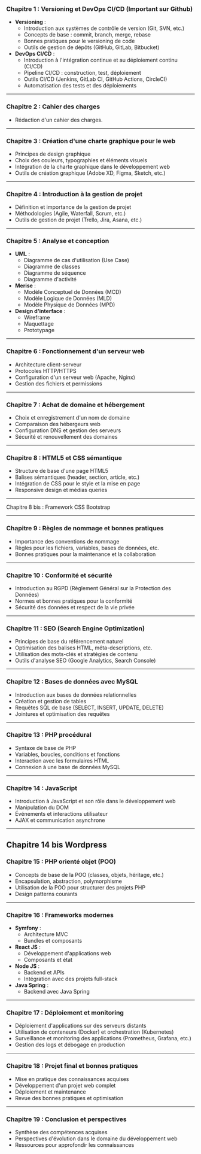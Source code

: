### **Chapitre 1 : Versioning et DevOps CI/CD (Important sur Github)**  
- **Versioning** :  
  - Introduction aux systèmes de contrôle de version (Git, SVN, etc.)  
  - Concepts de base : commit, branch, merge, rebase  
  - Bonnes pratiques pour le versioning de code  
  - Outils de gestion de dépôts (GitHub, GitLab, Bitbucket)  
- **DevOps CI/CD** :  
  - Introduction à l'intégration continue et au déploiement continu (CI/CD)  
  - Pipeline CI/CD : construction, test, déploiement  
  - Outils CI/CD (Jenkins, GitLab CI, GitHub Actions, CircleCI)  
  - Automatisation des tests et des déploiements  

---

### **Chapitre 2 : Cahier des charges**  
- Rédaction d'un cahier des charges.

---

### **Chapitre 3 : Création d'une charte graphique pour le web**  
- Principes de design graphique  
- Choix des couleurs, typographies et éléments visuels  
- Intégration de la charte graphique dans le développement web  
- Outils de création graphique (Adobe XD, Figma, Sketch, etc.)  

---

### **Chapitre 4 : Introduction à la gestion de projet**  
- Définition et importance de la gestion de projet  
- Méthodologies (Agile, Waterfall, Scrum, etc.)  
- Outils de gestion de projet (Trello, Jira, Asana, etc.)  

---

### **Chapitre 5 : Analyse et conception**  
- **UML** :  
  - Diagramme de cas d'utilisation (Use Case)  
  - Diagramme de classes  
  - Diagramme de séquence  
  - Diagramme d'activité  
- **Merise** :  
  - Modèle Conceptuel de Données (MCD)  
  - Modèle Logique de Données (MLD)  
  - Modèle Physique de Données (MPD)  
- **Design d'interface** :  
  - Wireframe  
  - Maquettage  
  - Prototypage  

---

### **Chapitre 6 : Fonctionnement d'un serveur web**  
- Architecture client-serveur  
- Protocoles HTTP/HTTPS  
- Configuration d'un serveur web (Apache, Nginx)  
- Gestion des fichiers et permissions  

---

### **Chapitre 7 : Achat de domaine et hébergement**  
- Choix et enregistrement d'un nom de domaine  
- Comparaison des hébergeurs web  
- Configuration DNS et gestion des serveurs  
- Sécurité et renouvellement des domaines  

---

### **Chapitre 8 : HTML5 et CSS sémantique**  
- Structure de base d'une page HTML5  
- Balises sémantiques (header, section, article, etc.)  
- Intégration de CSS pour le style et la mise en page  
- Responsive design et médias queries
---
Chapitre 8 bis : Framework CSS Bootstrap  

---

### **Chapitre 9 : Règles de nommage et bonnes pratiques**  
- Importance des conventions de nommage  
- Règles pour les fichiers, variables, bases de données, etc.  
- Bonnes pratiques pour la maintenance et la collaboration  

---

### **Chapitre 10 : Conformité et sécurité**  
- Introduction au RGPD (Règlement Général sur la Protection des Données)  
- Normes et bonnes pratiques pour la conformité  
- Sécurité des données et respect de la vie privée  

---

### **Chapitre 11 : SEO (Search Engine Optimization)**  
- Principes de base du référencement naturel  
- Optimisation des balises HTML, méta-descriptions, etc.  
- Utilisation des mots-clés et stratégies de contenu  
- Outils d'analyse SEO (Google Analytics, Search Console)  

---

### **Chapitre 12 : Bases de données avec MySQL**  
- Introduction aux bases de données relationnelles  
- Création et gestion de tables  
- Requêtes SQL de base (SELECT, INSERT, UPDATE, DELETE)  
- Jointures et optimisation des requêtes  

---

### **Chapitre 13 : PHP procédural**  
- Syntaxe de base de PHP  
- Variables, boucles, conditions et fonctions  
- Interaction avec les formulaires HTML  
- Connexion à une base de données MySQL  

---

### **Chapitre 14 : JavaScript**  
- Introduction à JavaScript et son rôle dans le développement web  
- Manipulation du DOM  
- Événements et interactions utilisateur  
- AJAX et communication asynchrone  

---
Chapitre 14 bis Wordpress  
---

### **Chapitre 15 : PHP orienté objet (POO)**  
- Concepts de base de la POO (classes, objets, héritage, etc.)  
- Encapsulation, abstraction, polymorphisme  
- Utilisation de la POO pour structurer des projets PHP  
- Design patterns courants  

---

### **Chapitre 16 : Frameworks modernes**  
- **Symfony** :  
  - Architecture MVC  
  - Bundles et composants  
- **React JS** :  
  - Développement d'applications web  
  - Composants et état  
- **Node JS** :  
  - Backend et APIs  
  - Intégration avec des projets full-stack
- **Java Spring** :
  - Backend avec Java Spring

---

### **Chapitre 17 : Déploiement et monitoring**  
- Déploiement d'applications sur des serveurs distants  
- Utilisation de conteneurs (Docker) et orchestration (Kubernetes)  
- Surveillance et monitoring des applications (Prometheus, Grafana, etc.)  
- Gestion des logs et débogage en production  

---

### **Chapitre 18 : Projet final et bonnes pratiques**  
- Mise en pratique des connaissances acquises  
- Développement d'un projet web complet  
- Déploiement et maintenance  
- Revue des bonnes pratiques et optimisation  

---

### **Chapitre 19 : Conclusion et perspectives**  
- Synthèse des compétences acquises  
- Perspectives d'évolution dans le domaine du développement web  
- Ressources pour approfondir les connaissances  
